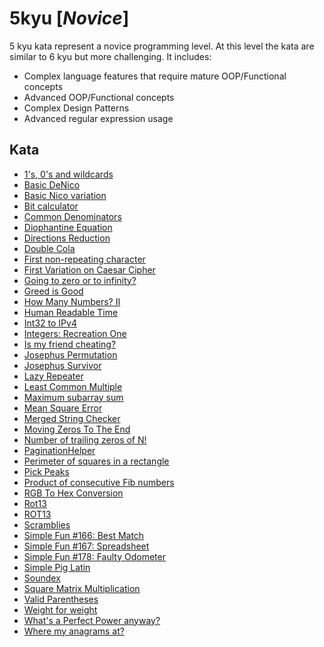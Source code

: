 # 5kyu [*Novice*]
5 kyu kata represent a novice programming level. At this level the kata are similar to 6 kyu but more challenging. It includes:  
- Complex language features that require mature OOP/Functional concepts  
- Advanced OOP/Functional concepts  
- Complex Design Patterns  
- Advanced regular expression usage

## Kata

- [1's, 0's and wildcards](https://www.codewars.com/kata/588f3e0dfa74475a2600002a)
- [Basic DeNico](https://www.codewars.com/kata/596f610441372ee0de00006e/)
- [Basic Nico variation](https://www.codewars.com/kata/5968bb83c307f0bb86000015)
- [Bit calculator](https://www.codewars.com/kata/52ece9de44751a64dc0001d9/)
- [Common Denominators](https://www.codewars.com/kata/54d7660d2daf68c619000d95/)
- [Diophantine Equation](https://www.codewars.com/kata/554f76dca89983cc400000bb/)
- [Directions Reduction](https://www.codewars.com/kata/550f22f4d758534c1100025a/)
- [Double Cola](https://www.codewars.com/kata/551dd1f424b7a4cdae0001f0/)
- [First non-repeating character](https://www.codewars.com/kata/52bc74d4ac05d0945d00054e/)
- [First Variation on Caesar Cipher](https://www.codewars.com/kata/5508249a98b3234f420000fb/)
- [Going to zero or to infinity?](https://www.codewars.com/kata/55a29405bc7d2efaff00007c/)
- [Greed is Good](https://www.codewars.com/kata/5270d0d18625160ada0000e4/)
- [How Many Numbers? II](https://www.codewars.com/kata/55f5efd21ad2b48895000040/)
- [Human Readable Time](https://www.codewars.com/kata/52685f7382004e774f0001f7/)
- [Int32 to IPv4](https://www.codewars.com/kata/52e88b39ffb6ac53a400022e/)
- [Integers: Recreation One](https://www.codewars.com/kata/55aa075506463dac6600010d/)
- [Is my friend cheating?](https://www.codewars.com/kata/5547cc7dcad755e480000004)
- [Josephus Permutation](https://www.codewars.com/kata/5550d638a99ddb113e0000a2/)
- [Josephus Survivor](https://www.codewars.com/kata/555624b601231dc7a400017a/)
- [Lazy Repeater](https://www.codewars.com/kata/51fc3beb41ecc97ee20000c3/)
- [Least Common Multiple](https://www.codewars.com/kata/5259acb16021e9d8a60010af/)
- [Maximum subarray sum](https://www.codewars.com/kata/54521e9ec8e60bc4de000d6c/)
- [Mean Square Error](https://www.codewars.com/kata/51edd51599a189fe7f000015/)
- [Merged String Checker](https://www.codewars.com/kata/54c9fcad28ec4c6e680011aa/)
- [Moving Zeros To The End](https://www.codewars.com/kata/moving-zeros-to-the-end)  
- [Number of trailing zeros of N!](https://www.codewars.com/kata/52f787eb172a8b4ae1000a34/)
- [PaginationHelper](https://www.codewars.com/kata/515bb423de843ea99400000a/)
- [Perimeter of squares in a rectangle](https://www.codewars.com/kata/559a28007caad2ac4e000083/)
- [Pick Peaks](https://www.codewars.com/kata/5279f6fe5ab7f447890006a7/)
- [Product of consecutive Fib numbers](https://www.codewars.com/kata/5541f58a944b85ce6d00006a/)
- [RGB To Hex Conversion](https://www.codewars.com/kata/513e08acc600c94f01000001/)
- [Rot13](https://www.codewars.com/kata/530e15517bc88ac656000716/)
- [ROT13](https://www.codewars.com/kata/52223df9e8f98c7aa7000062/)
- [Scramblies](https://www.codewars.com/kata/55c04b4cc56a697bb0000048/)
- [Simple Fun #166: Best Match](https://www.codewars.com/kata/58b38256e51f1c2af0000081)
- [Simple Fun #167: Spreadsheet](https://www.codewars.com/kata/58b38f24c723bf6b660000d8/)
- [Simple Fun #178: Faulty Odometer](https://www.codewars.com/kata/58b8d22560873d9068000085/)
- [Simple Pig Latin](https://www.codewars.com/kata/520b9d2ad5c005041100000f/)
- [Soundex](https://www.codewars.com/kata/587319230e9cf305bb000098/)
- [Square Matrix Multiplication](https://www.codewars.com/kata/5263a84ffcadb968b6000513/)
- [Valid Parentheses](https://www.codewars.com/kata/52774a314c2333f0a7000688/)
- [Weight for weight](https://www.codewars.com/kata/55c6126177c9441a570000cc/)
- [What's a Perfect Power anyway?](https://www.codewars.com/kata/54d4c8b08776e4ad92000835/)
- [Where my anagrams at?](https://www.codewars.com/kata/523a86aa4230ebb5420001e1/)
